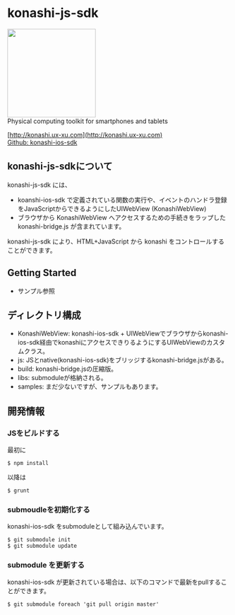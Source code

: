 konashi-js-sdk
=============

<a href="http://konashi.ux-xu.com"><img src="http://konashi.ux-xu.com/img/header_logo.png" width="200" /></a><br/>
Physical computing toolkit for smartphones and tablets

[http://konashi.ux-xu.com](http://konashi.ux-xu.com)<br/>
[Github: konashi-ios-sdk](https://github.com/YUKAI/konashi-ios-sdk)


## konashi-js-sdkについて
konashi-js-sdk には、

- koanshi-ios-sdk で定義されている関数の実行や、イベントのハンドラ登録をJavaScriptからできるようにしたUIWebView (KonashiWebView) 
- ブラウザから KonashiWebView へアクセスするための手続きをラップした konashi-bridge.js
が含まれています。

konashi-js-sdk により、HTML+JavaScript から konashi をコントロールすることができます。

## Getting Started
- サンプル参照


## ディレクトリ構成
- KonashiWebView: konashi-ios-sdk + UIWebViewでブラウザからkonashi-ios-sdk経由でkonashiにアクセスできりるようにするUIWebViewのカスタムクラス。
- js: JSとnative(konashi-ios-sdk)をブリッジするkonashi-bridge.jsがある。
- build: konashi-bridge.jsの圧縮版。
- libs: submoduleが格納される。
- samples: まだ少ないですが、サンプルもあります。

## 開発情報

### JSをビルドする
最初に

```
$ npm install
```

以降は

```
$ grunt
```

### submoudleを初期化する
konashi-ios-sdk をsubmoduleとして組み込んでいます。

```
$ git submodule init
$ git submodule update
```

### submodule を更新する
konashi-ios-sdk が更新されている場合は、以下のコマンドで最新をpullすることができます。

```
$ git submodule foreach 'git pull origin master'
```

